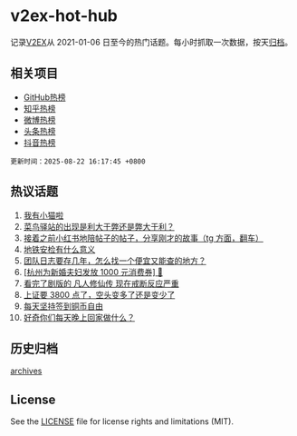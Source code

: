 # v2ex-hot-hub

 记录[V2EX](https://www.v2ex.com/)从 2021-01-06 日至今的热门话题。每小时抓取一次数据，按天[归档](archives)。
 
 ## 相关项目

- [GitHub热榜](https://github.com/lonnyzhang423/github-hot-hub)
- [知乎热榜](https://github.com/lonnyzhang423/zhihu-hot-hub)
- [微博热榜](https://github.com/lonnyzhang423/weibo-hot-hub)
- [头条热榜](https://github.com/lonnyzhang423/toutiao-hot-hub)
- [抖音热榜](https://github.com/lonnyzhang423/douyin-hot-hub)


 `更新时间：2025-08-22 16:17:45 +0800`

## 热议话题

1. [我有小猫啦](https://www.v2ex.com/t/1154168)
1. [菜鸟驿站的出现是利大于弊还是弊大于利？](https://www.v2ex.com/t/1154074)
1. [接着之前小红书地陪帖子的帖子，分享刚才的故事（tg 方面，翻车）](https://www.v2ex.com/t/1154097)
1. [地铁安检有什么意义](https://www.v2ex.com/t/1154197)
1. [团队日志要存几年，怎么找一个便宜又能查的地方？](https://www.v2ex.com/t/1154038)
1. [[杭州为新婚夫妇发放 1000 元消费券] 🤡](https://www.v2ex.com/t/1154122)
1. [看完了剧版的 凡人修仙传 现在戒断反应严重](https://www.v2ex.com/t/1154054)
1. [上证要 3800 点了，空头变多了还是变少了](https://www.v2ex.com/t/1154178)
1. [每天坚持签到铜币自由](https://www.v2ex.com/t/1154149)
1. [好奇你们每天晚上回家做什么？](https://www.v2ex.com/t/1154219)

## 历史归档

[archives](archives)

## License

See the [LICENSE](LICENSE) file for license rights and limitations (MIT).
